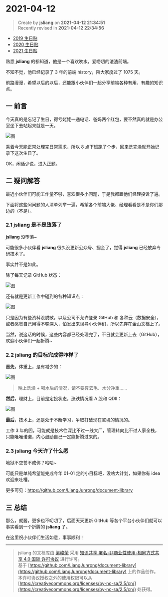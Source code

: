 2021-04-12
===

> Create by **jsliang** on **2021-04-12 21:34:51**  
> Recently revised in **2021-04-12 22:34:56**

* [2019 生日贴](https://github.com/LiangJunrong/document-library/blob/master/%E7%B3%BB%E5%88%97-%E4%B8%AA%E4%BA%BA%E7%94%9F%E6%B4%BB/%E5%A4%A7%E4%BA%8B%E8%AE%B0%E5%BD%95/2019/2019-04-05.md)
* [2020 生日贴](https://github.com/LiangJunrong/document-library/blob/master/%E7%B3%BB%E5%88%97-%E4%B8%AA%E4%BA%BA%E7%94%9F%E6%B4%BB/%E5%A4%A7%E4%BA%8B%E8%AE%B0%E5%BD%95/2020/2020-03-24.md)
* [2021 生日贴](https://github.com/LiangJunrong/document-library/blob/master/%E7%B3%BB%E5%88%97-%E4%B8%AA%E4%BA%BA%E7%94%9F%E6%B4%BB/%E5%A4%A7%E4%BA%8B%E8%AE%B0%E5%BD%95/2021/2021-04-12.md)

熟悉 **jsliang** 的都知道，他是一个喜欢吹水，爱唠叨的渣渣前端。

不知不觉，他已经记录了 3 年的前端 history，陪大家度过了 1075 天。

前路漫漫，希望以后的以后，还能跟小伙伴们一起分享前端各种有用、有趣的知识点。

## 一 前言

今天真的是忘记了生日，得亏姥姥一通电话、爸妈两个红包，要不然真的就是办公室坐下去站起来就是一天。

![图](./img/04-12-01.jpg)

乘着今天能正常处理完日常需求，所以 8 点下班跑了个步，回来洗完澡就开始记录下这次生日了。

OK，闲话少说，进入正题。

## 二 疑问解答

最近小伙伴们可能工作量不够，喜欢很多小问题，于是我都跟他们经理投诉了遍。

下面将这些问问题的人清单列举一遍，希望各个前端大佬、经理看看是不是你们那边的（不是）。

### 2.1 jsliang 是不是堕落了

**jsliang** 没堕落~

可能很多小伙伴看 **jsliang** 很久没更新公众号、掘金了，觉得 **jsliang** 已经放弃专研技术了。

事实并不是如此。

除了每天记录 GitHub 状态：

![图](./img/04-12-02.jpg)

还有就是更新工作中碰到的各种知识点：

![图](./img/04-12-03.jpg)

只是因为有些资料没脱敏，以及公司不允许登录 GitHub 和 各种云（数据安全），或者感觉自己用得不够深入，怕发出来误导小伙伴们，所以先存在金山文档上了。

当然，说这话的时候，这些内容都已经处理完了，不日就会更新上去（GitHub），欢迎小伙伴们一起折腾~

### 2.2 jsliang 的目标完成得咋样了

**首先**，体重上，是有减少的：

![图](./img/04-12-04.jpg)

> 晚上洗澡 + 喝水后的情况，请不要算去毛、水分净重……

**然后**，理财上，目前是定投状态，涨跌情况看 A 股和 QDII：

![图](./img/04-12-05.jpg)

**最后**，技术上，还是处于不断学习，争取打破现在窘境的情况的。

工作 3 年的囧，可能就是技术往深比不过一线大厂，管理转向比不过人家全栈，只能唯唯诺诺，内心鼓励自己一定能折腾过来的。

### 2.3 jsliang 今天许了什么愿

地狱不空誓不成佛？哈哈~

可能只是单纯希望能完成今年 01-01 定的小目标吧，没啥大计划，如果你有 idea 欢迎来吐槽。

更多可见：https://github.com/LiangJunrong/document-library

## 三 总结

那么，就酱，更多也不叨叨了，后面天天更新 GitHub 等各个平台小伙伴们就可以事实看到一个折腾的 **jsliang** 了。

在这里祝小伙伴们生活如意，事事顺利！

---

> jsliang 的文档库由 [梁峻荣](https://github.com/LiangJunrong) 采用 [知识共享 署名-非商业性使用-相同方式共享 4.0 国际 许可协议](http://creativecommons.org/licenses/by-nc-sa/4.0/) 进行许可。<br/>基于 [https://github.com/LiangJunrong/document-library](https://github.com/LiangJunrong/document-library) 上的作品创作。<br/>本许可协议授权之外的使用权限可以从 [https://creativecommons.org/licenses/by-nc-sa/2.5/cn/](https://creativecommons.org/licenses/by-nc-sa/2.5/cn/) 处获得。
